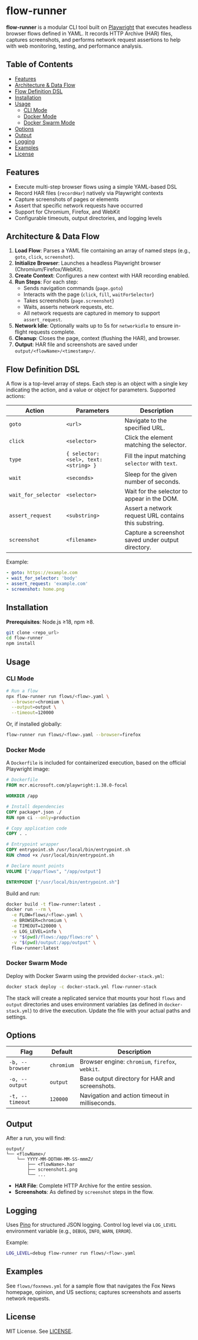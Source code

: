 # flow-runner

**flow-runner** is a modular CLI tool built on [Playwright](https://playwright.dev/) that executes headless browser flows defined in YAML. It records HTTP Archive (HAR) files, captures screenshots, and performs network request assertions to help with web monitoring, testing, and performance analysis.

## Table of Contents

- [Features](#features)
- [Architecture & Data Flow](#architecture--data-flow)
- [Flow Definition DSL](#flow-definition-dsl)
- [Installation](#installation)
- [Usage](#usage)
  - [CLI Mode](#cli-mode)
  - [Docker Mode](#docker-mode)
  - [Docker Swarm Mode](#docker-swarm-mode)
- [Options](#options)
- [Output](#output)
- [Logging](#logging)
- [Examples](#examples)
- [License](#license)

## Features

- Execute multi-step browser flows using a simple YAML-based DSL
- Record HAR files (`recordHar`) natively via Playwright contexts
- Capture screenshots of pages or elements
- Assert that specific network requests have occurred
- Support for Chromium, Firefox, and WebKit
- Configurable timeouts, output directories, and logging levels

## Architecture & Data Flow

1. **Load Flow**: Parses a YAML file containing an array of named steps (e.g., `goto`, `click`, `screenshot`).
2. **Initialize Browser**: Launches a headless Playwright browser (Chromium/Firefox/WebKit).
3. **Create Context**: Configures a new context with HAR recording enabled.
4. **Run Steps**: For each step:
   - Sends navigation commands (`page.goto`)
   - Interacts with the page (`click`, `fill`, `waitForSelector`)
   - Takes screenshots (`page.screenshot`)
   - Waits, asserts network requests, etc.
   - All network requests are captured in memory to support `assert_request`.
5. **Network Idle**: Optionally waits up to 5s for `networkidle` to ensure in-flight requests complete.
6. **Cleanup**: Closes the page, context (flushing the HAR), and browser.
7. **Output**: HAR file and screenshots are saved under `output/<flowName>/<timestamp>/`.

## Flow Definition DSL

A flow is a top-level array of steps. Each step is an object with a single key indicating the action, and a value or object for parameters. Supported actions:

| Action              | Parameters                              | Description                                           |
|---------------------|-----------------------------------------|-------------------------------------------------------|
| `goto`              | `<url>`                                 | Navigate to the specified URL.                        |
| `click`             | `<selector>`                            | Click the element matching the selector.              |
| `type`              | `{ selector: <sel>, text: <string> }`   | Fill the input matching `selector` with `text`.       |
| `wait`              | `<seconds>`                             | Sleep for the given number of seconds.                |
| `wait_for_selector` | `<selector>`                            | Wait for the selector to appear in the DOM.           |
| `assert_request`    | `<substring>`                           | Assert a network request URL contains this substring. |
| `screenshot`        | `<filename>`                            | Capture a screenshot saved under output directory.    |

Example:

```yaml
- goto: https://example.com
- wait_for_selector: 'body'
- assert_request: 'example.com'
- screenshot: home.png
```

## Installation

**Prerequisites**: Node.js ≥18, npm ≥8.

```bash
git clone <repo_url>
cd flow-runner
npm install
```

## Usage

### CLI Mode

```bash
# Run a flow
npx flow-runner run flows/<flow>.yaml \
  --browser=chromium \
  --output=output \
  --timeout=120000
```

Or, if installed globally:

```bash
flow-runner run flows/<flow>.yaml --browser=firefox
```

### Docker Mode

A `Dockerfile` is included for containerized execution, based on the official Playwright image:

```dockerfile
# Dockerfile
FROM mcr.microsoft.com/playwright:1.38.0-focal

WORKDIR /app

# Install dependencies
COPY package*.json ./
RUN npm ci --only=production

# Copy application code
COPY . .

# Entrypoint wrapper
COPY entrypoint.sh /usr/local/bin/entrypoint.sh
RUN chmod +x /usr/local/bin/entrypoint.sh

# Declare mount points
VOLUME ["/app/flows", "/app/output"]

ENTRYPOINT ["/usr/local/bin/entrypoint.sh"]
```

Build and run:

```bash
docker build -t flow-runner:latest .
docker run --rm \
  -e FLOW=flows/<flow>.yaml \
  -e BROWSER=chromium \
  -e TIMEOUT=120000 \
  -e LOG_LEVEL=info \
  -v "$(pwd)/flows:/app/flows:ro" \
  -v "$(pwd)/output:/app/output" \
  flow-runner:latest
```

### Docker Swarm Mode

Deploy with Docker Swarm using the provided `docker-stack.yml`:

```bash
docker stack deploy -c docker-stack.yml flow-runner-stack
```

The stack will create a replicated service that mounts your host `flows` and `output` directories and uses environment variables (as defined in `docker-stack.yml`) to drive the execution. Update the file with your actual paths and settings.

## Options

| Flag              | Default      | Description                                        |
|-------------------|--------------|----------------------------------------------------|
| `-b, --browser`   | `chromium`   | Browser engine: `chromium`, `firefox`, `webkit`.    |
| `-o, --output`    | `output`     | Base output directory for HAR and screenshots.     |
| `-t, --timeout`   | `120000`     | Navigation and action timeout in milliseconds.     |

## Output

After a run, you will find:

```
output/
└── <flowName>/
    └── YYYY-MM-DDTHH-MM-SS-mmmZ/
        ├── <flowName>.har
        ├── screenshot1.png
        └── ...
```

- **HAR File**: Complete HTTP Archive for the entire session.
- **Screenshots**: As defined by `screenshot` steps in the flow.

## Logging

Uses [Pino](https://getpino.io/) for structured JSON logging. Control log level via `LOG_LEVEL` environment variable (e.g., `DEBUG`, `INFO`, `WARN`, `ERROR`).

Example:

```bash
LOG_LEVEL=debug flow-runner run flows/<flow>.yaml
```

## Examples

See `flows/foxnews.yml` for a sample flow that navigates the Fox News homepage, opinion, and US sections; captures screenshots and asserts network requests.

## License

MIT License. See [LICENSE](LICENSE).
